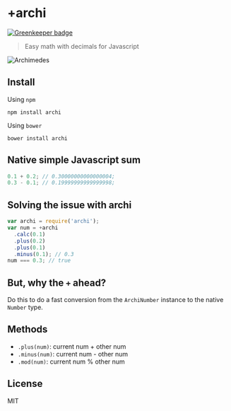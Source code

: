 # +archi

[![Greenkeeper badge](https://badges.greenkeeper.io/nescalante/archi.svg)](https://greenkeeper.io/)

> Easy math with decimals for Javascript

![Archimedes](http://i.imgur.com/o22kQDq.jpg)

## Install

Using `npm`

```
npm install archi
```

Using `bower`

```
bower install archi
```

## Native simple Javascript sum

```js
0.1 + 0.2; // 0.30000000000000004;
0.3 - 0.1; // 0.19999999999999998;
```

## Solving the issue with archi

```js
var archi = require('archi');
var num = +archi
  .calc(0.1)
  .plus(0.2)
  .plus(0.1)
  .minus(0.1); // 0.3
num === 0.3; // true
```

## But, why the `+` ahead?

Do this to do a fast conversion from the `ArchiNumber` instance to the native `Number` type.

## Methods

- `.plus(num)`: current num + other num
- `.minus(num)`: current num - other num
- `.mod(num)`: current num % other num

## License

MIT

